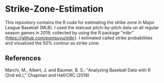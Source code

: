 # Strike-Zone-Estimation

This repository contains the R code for estimating the strike zone in Major League Baseball (MLB). 
I used the statcast pitch-by-pitch data on all regular season games in 2019, collected by using the R package "mlbr" (https://github.com/pontsuyu/mlbr). 
I estimated called strike probabilities and visualized the 50% contour as strike zone.

## References

Marchi, M., Albert, J. and Baumer, B. S.: "Analyzing Baseball Data with R (2nd ed.)," Chapman and Hall/CRC (2018)
